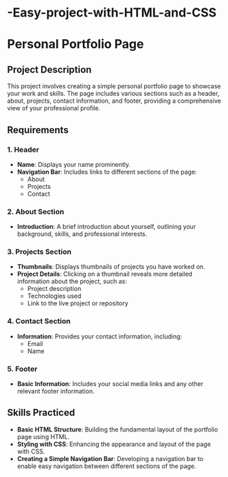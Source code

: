 # -Easy-project-with-HTML-and-CSS
# Personal Portfolio Page

## Project Description
This project involves creating a simple personal portfolio page to showcase your work and skills. The page includes various sections such as a header, about, projects, contact information, and footer, providing a comprehensive view of your professional profile.

## Requirements

### 1. Header
- **Name**: Displays your name prominently.
- **Navigation Bar**: Includes links to different sections of the page:
  - About
  - Projects
  - Contact

### 2. About Section
- **Introduction**: A brief introduction about yourself, outlining your background, skills, and professional interests.

### 3. Projects Section
- **Thumbnails**: Displays thumbnails of projects you have worked on.
- **Project Details**: Clicking on a thumbnail reveals more detailed information about the project, such as:
  - Project description
  - Technologies used
  - Link to the live project or repository

### 4. Contact Section
- **Information**: Provides your contact information, including:
  - Email
  - Name

### 5. Footer
- **Basic Information**: Includes your social media links and any other relevant footer information.

## Skills Practiced
- **Basic HTML Structure**: Building the fundamental layout of the portfolio page using HTML.
- **Styling with CSS**: Enhancing the appearance and layout of the page with CSS.
- **Creating a Simple Navigation Bar**: Developing a navigation bar to enable easy navigation between different sections of the page.
